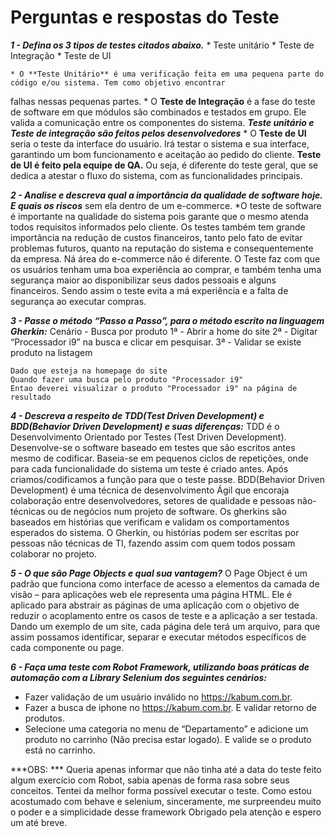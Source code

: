 <h1>Perguntas e respostas do Teste</h1>

***1 - Defina os 3 tipos de testes citados abaixo.***
    * Teste unitário
    * Teste de Integração
    * Teste de UI

    * O **Teste Unitário** é uma verificação feita em uma pequena parte do código e/ou sistema. Tem como objetivo encontrar
falhas nessas pequenas partes.
    * O **Teste de Integração** é a fase do teste de software em que módulos são combinados e testados em grupo. Ele valida a
comunicação entre os componentes do sistema.
    ***Teste unitário e Teste de integração são feitos pelos desenvolvedores***
    * O **Teste de UI** seria o teste da interface do usuário. Irá testar o sistema e sua interface, garantindo um bom
funcionamento e aceitação ao pedido do cliente.
    **Teste de UI é feito pela equipe de QA.**
Ou seja, é diferente do teste geral, que se dedica a atestar o fluxo do sistema, com as funcionalidades principais.

***2 - Analise e descreva qual a importância da qualidade de software hoje. E quais os riscos***
sem ela dentro de um e-commerce.
    *O teste de software é importante na qualidade do sistema pois garante que o mesmo atenda todos requisitos informados
pelo cliente. Os testes também tem grande importância na redução de custos financeiros, tanto pelo fato de evitar
problemas futuros, quanto na reputação do sistema e consequentemente da empresa.
    Ná área do e-commerce não é diferente. O Teste faz com que os usuários tenham uma boa experiência ao comprar, e também
tenha uma segurança maior ao disponibilizar seus dados pessoais e alguns financeiros. Sendo assim o teste evita a má experiência
e a falta de segurança ao executar compras.

***3 - Passe o método “Passo a Passo”, para o método escrito na linguagem Gherkin:***
    Cenário - Busca por produto
    1ª - Abrir a home do site
    2ª - Digitar “Processador i9” na busca e clicar em pesquisar.
    3ª - Validar se existe produto na listagem

    Dado que esteja na homepage do site
    Quando fazer uma busca pelo produto "Processador i9"
    Entao deverei visualizar o produto "Processador i9" na página de resultado

***4 - Descreva a respeito de TDD(Test Driven Development) e BDD(Behavior Driven Development) e suas diferenças:***
    TDD é o Desenvolvimento Orientado por Testes (Test Driven Development). Desenvolve-se o software baseado em testes
que são escritos antes mesmo de codificar.
Baseia-se em pequenos ciclos de repetições, onde para cada funcionalidade do sistema um teste é criado antes. Após
criamos/codificamos a função para que o teste passe.
    BDD(Behavior Driven Development) é uma técnica de desenvolvimento Ágil que encoraja colaboração entre desenvolvedores,
setores de qualidade e pessoas não-técnicas ou de negócios num projeto de software. Os gherkins são baseados em histórias
que verificam e validam os comportamentos esperados do sistema. O Gherkin, ou histórias podem ser escritas por pessoas
não técnicas de TI, fazendo assim com quem todos possam colaborar no projeto.

***5 - O que são Page Objects e qual sua vantagem?***
    O Page Object é um padrão que funciona como interface de acesso a elementos da camada de visão – para aplicações web
ele representa uma página HTML. Ele é aplicado para abstrair as páginas de uma aplicação com o objetivo de reduzir o
acoplamento entre os casos de teste e a aplicação a ser testada.
    Dando um exemplo de um site, cada página dele terá um arquivo, para que assim possamos identificar, separar e
executar métodos específicos de cada componente ou page.

***6 - Faça uma teste com Robot Framework, utilizando boas práticas de automação com a Library Selenium dos seguintes cenários:***
- Fazer validação de um usuário inválido no https://kabum.com.br.
- Fazer a busca de iphone no https://kabum.com.br. E validar retorno de produtos.
- Selecione uma categoria no menu de “Departamento” e adicione um produto no
carrinho (Não precisa estar logado). E valide se o produto está no carrinho.


***OBS: *** 
Queria apenas informar que não tinha até a data do teste feito algum exercício com Robot, sabia apenas de forma rasa
sobre seus conceitos.
Tentei da melhor forma possível executar o teste.
Como estou acostumado com behave e selenium, sinceramente, me surpreendeu muito o poder e a simplicidade desse framework
Obrigado pela atenção e espero um até breve.
